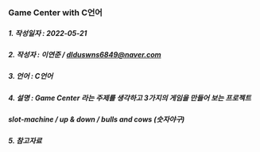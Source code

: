 ### Game Center with C언어
##### 1. 작성일자 : 2022-05-21
##### 2. 작성자 : 이연준 / dlduswns6849@naver.com
##### 3. 언어 : C언어
##### 4. 설명 : Game Center 라는 주제를 생각하고 3가지의 게임을 만들어 보는 프로젝트
#####                 slot-machine / up & down / bulls and cows (숫자야구)
##### 5. 참고자료
